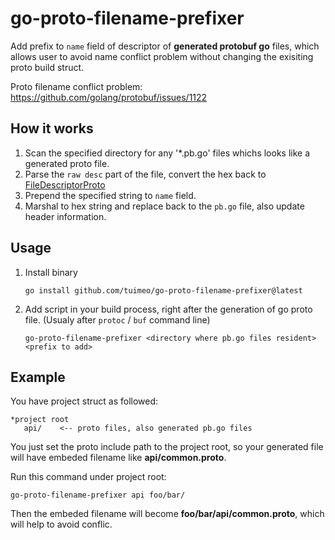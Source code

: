 # go-proto-filename-prefixer

Add prefix to `name` field of descriptor of **generated protobuf go** files, which allows user to avoid name conflict problem without changing the exisiting proto build struct.

Proto filename conflict problem: https://github.com/golang/protobuf/issues/1122

## How it works

1. Scan the specified directory for any '*.pb.go' files whichs looks like a generated proto file.
2. Parse the `raw desc` part of the file, convert the hex back to [FileDescriptorProto](https://github.com/protocolbuffers/protobuf/blob/master/src/google/protobuf/descriptor.proto)
3. Prepend the specified string to `name` field.
4. Marshal to hex string and replace back to the `pb.go` file, also update header information.

## Usage

1. Install binary

    `go install github.com/tuimeo/go-proto-filename-prefixer@latest`

2. Add script in your build process, right after the generation of go proto file. (Usualy after `protoc` / `buf` command line)

    `go-proto-filename-prefixer <directory where pb.go files resident> <prefix to add>`


## Example

You have project struct as followed:

```
*project root
   api/    <-- proto files, also generated pb.go files
```

You just set the proto include path to the project root, so your generated file will have embeded filename like **api/common.proto**.

Run this command under project root:

```
go-proto-filename-prefixer api foo/bar/
```

Then the embeded filename will become **foo/bar/api/common.proto**, which will help to avoid conflic.